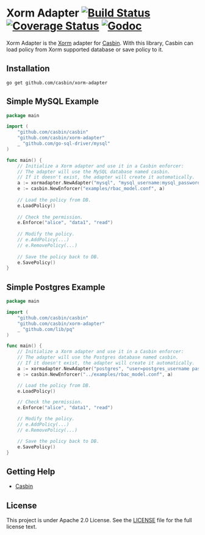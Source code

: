 Xorm Adapter [![Build Status](https://travis-ci.org/casbin/xorm-adapter.svg?branch=master)](https://travis-ci.org/casbin/xorm-adapter) [![Coverage Status](https://coveralls.io/repos/github/casbin/xorm-adapter/badge.svg?branch=master)](https://coveralls.io/github/casbin/xorm-adapter?branch=master) [![Godoc](https://godoc.org/github.com/casbin/xorm-adapter?status.svg)](https://godoc.org/github.com/casbin/xorm-adapter)
====

Xorm Adapter is the [Xorm](https://github.com/go-xorm/xorm) adapter for [Casbin](https://github.com/casbin/casbin). With this library, Casbin can load policy from Xorm supported database or save policy to it.

## Installation

    go get github.com/casbin/xorm-adapter

## Simple MySQL Example

```go
package main

import (
	"github.com/casbin/casbin"
	"github.com/casbin/xorm-adapter"
	_ "github.com/go-sql-driver/mysql"
)

func main() {
	// Initialize a Xorm adapter and use it in a Casbin enforcer:
	// The adapter will use the MySQL database named casbin.
	// If it doesn't exist, the adapter will create it automatically.
	a := xormadapter.NewAdapter("mysql", "mysql_username:mysql_password@tcp(127.0.0.1:3306)/") // Your driver and data source. 
	e := casbin.NewEnforcer("examples/rbac_model.conf", a)
	
	// Load the policy from DB.
	e.LoadPolicy()
	
	// Check the permission.
	e.Enforce("alice", "data1", "read")
	
	// Modify the policy.
	// e.AddPolicy(...)
	// e.RemovePolicy(...)
	
	// Save the policy back to DB.
	e.SavePolicy()
}
```

## Simple Postgres Example

```go
package main

import (
	"github.com/casbin/casbin"
	"github.com/casbin/xorm-adapter"
	_ "github.com/lib/pq"
)

func main() {
	// Initialize a Xorm adapter and use it in a Casbin enforcer:
	// The adapter will use the Postgres database named casbin.
	// If it doesn't exist, the adapter will create it automatically.
	a := xormadapter.NewAdapter("postgres", "user=postgres_username password=postgres_password host=127.0.0.1 port=5432 sslmode=disable") // Your driver and data source.
	e := casbin.NewEnforcer("../examples/rbac_model.conf", a)

	// Load the policy from DB.
	e.LoadPolicy()

	// Check the permission.
	e.Enforce("alice", "data1", "read")

	// Modify the policy.
	// e.AddPolicy(...)
	// e.RemovePolicy(...)

	// Save the policy back to DB.
	e.SavePolicy()
}
```

## Getting Help

- [Casbin](https://github.com/casbin/casbin)

## License

This project is under Apache 2.0 License. See the [LICENSE](LICENSE) file for the full license text.
